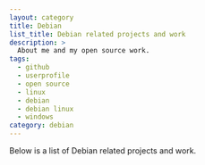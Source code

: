 ```yaml
---
layout: category
title: Debian
list_title: Debian related projects and work
description: >
  About me and my open source work.
tags:
  - github
  - userprofile
  - open source
  - linux
  - debian
  - debian linux
  - windows
category: debian
---
```


Below is a list of Debian related projects and work.
